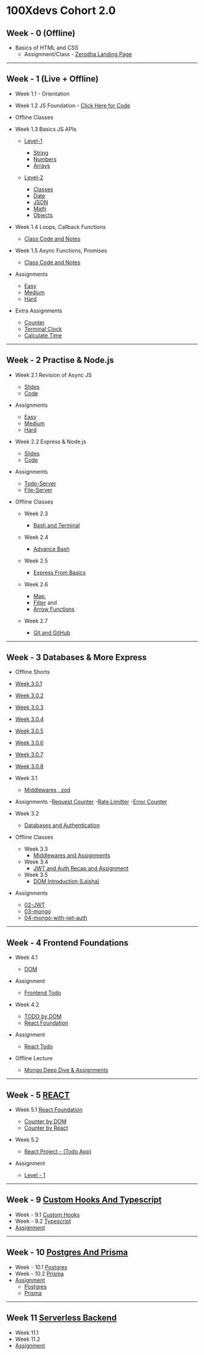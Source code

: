 <!-- GitAds-Verify: 6J1PGVQMC28GJSJBHVX375BZCGGXPTB3 -->
# 100Xdevs Cohort 2.0

## Week - 0 (Offline)
- Basics of HTML and CSS
  - Assignment/Class - [Zerodha Landing Page](https://github.com/dexter-ifti/100Xdevs/tree/main/Week-00/zerodha-app)

<hr></hr>

## Week - 1 (Live + Offline)
- Week 1.1 - Orientation
- Week 1.2 JS Foundation - [Click Here for Code](https://github.com/dexter-ifti/100Xdevs/blob/main/Week-01/main.js)
- Offline Classes
- Week 1.3 Basics JS APIs 

  - [Level-1](https://github.com/dexter-ifti/100Xdevs/tree/main/Week-01/offline-class/class-1/level-1)
    - [String](https://github.com/dexter-ifti/100Xdevs/blob/main/Week-01/offline-class/class-1/level-1/01-String.js)
    - [Numbers](https://github.com/dexter-ifti/100Xdevs/blob/main/Week-01/offline-class/class-1/level-1/02-Numbers.js)
    - [Arrays](https://github.com/dexter-ifti/100Xdevs/blob/main/Week-01/offline-class/class-1/level-1/03-Arrays.js)


  - [Level-2](https://github.com/dexter-ifti/100Xdevs/tree/main/Week-01/offline-class/class-1/level-2)
    - [Classes](https://github.com/dexter-ifti/100Xdevs/blob/main/Week-01/offline-class/class-1/level-2/01-Class.js)
    - [Date](https://github.com/dexter-ifti/100Xdevs/blob/main/Week-01/offline-class/class-1/level-2/02-Date.js)
    - [JSON](https://github.com/dexter-ifti/100Xdevs/blob/main/Week-01/offline-class/class-1/level-2/03-JSON.js)
    - [Math](https://github.com/dexter-ifti/100Xdevs/blob/main/Week-01/offline-class/class-1/level-2/04-Math.js)
    - [Objects](https://github.com/dexter-ifti/100Xdevs/blob/main/Week-01/offline-class/class-1/level-2/05-Objects.js)

- Week 1.4 Loops, Callback Functions  

  - [Class Code and Notes](https://github.com/dexter-ifti/100Xdevs/tree/main/Week-01/offline-class/class-2)
  
- Week 1.5 Async Functions, Promises

  - [Class Code and Notes](https://github.com/dexter-ifti/100Xdevs/tree/main/Week-01/offline-class/class-3)

- Assignments
  - [Easy](https://github.com/dexter-ifti/100Xdevs/tree/main/Week-01/assignments/01-js/easy)
  - [Medium](https://github.com/dexter-ifti/100Xdevs/tree/main/Week-01/assignments/01-js/medium)
  - [Hard](https://github.com/dexter-ifti/100Xdevs/tree/main/Week-01/assignments/01-js/hard)
- Extra Assignments
    - [Counter](https://github.com/dexter-ifti/100Xdevs/blob/main/Week-01/class-assignments/counter.js)
    - [Terminal Clock](https://github.com/dexter-ifti/100Xdevs/blob/main/Week-01/class-assignments/terminal-clock.js)
    - [Calculate Time](https://github.com/dexter-ifti/100Xdevs/blob/main/Week-01/class-assignments/time.js) 

<hr></hr>

## Week - 2 Practise & Node.js

- Week 2.1  Revision of Async JS 
  - [Slides](https://drive.google.com/drive/folders/1WkAG_5E5syDnwsRG137DCntoY-p_pc75)
  - [Code](https://github.com/dexter-ifti/100Xdevs/tree/main/Week-02/01-class-code) 
- Assignments

  - [Easy](https://github.com/dexter-ifti/100Xdevs/tree/main/Week-02/assignments/easy)
  - [Medium](https://github.com/dexter-ifti/100Xdevs/tree/main/Week-02/assignments/medium) 
  - [Hard](https://github.com/dexter-ifti/100Xdevs/tree/main/Week-02/assignments/hard) 

- Week 2.2 Express & Node.js
  - [Slides](https://drive.google.com/file/d/1JaNybPLZGsaCdKPoF9AHF0TW3hB1oPDt/view)
  - [Code](https://github.com/dexter-ifti/100Xdevs/tree/main/Week-02/02-http-server)

- Assignments
  - [Todo-Server](https://github.com/dexter-ifti/100Xdevs/blob/20c3aa0bf687da7f54967a03d4c612ff3d32770f/Week-02/assignments/02-node-js/todoServer.js)
  - [File-Server](https://github.com/dexter-ifti/100Xdevs/blob/main/Week-02/assignments/02-node-js/fileServer.js)
 
- Offline Classes

  - Week 2.3
    - [Bash and Terminal](https://github.com/dexter-ifti/100Xdevs/blob/main/Week-02/03-offline-class/01-bash-commands.md)

  - Week 2.4
    - [Advance Bash](https://github.com/dexter-ifti/100Xdevs/blob/main/Week-02/03-offline-class/01-bash-commands.md)

  - Week 2.5
    - [Express From Basics](https://github.com/dexter-ifti/100Xdevs/tree/main/Week-02/02-http-server)

  - Week 2.6
    - [Map](https://github.com/dexter-ifti/100Xdevs/blob/main/Week-02/02-http-server/05-map.js), 
    - [Filter](https://github.com/dexter-ifti/100Xdevs/blob/main/Week-02/02-http-server/06-filetr.js) and      
    - [Arrow Functions](https://github.com/dexter-ifti/100Xdevs/blob/main/Week-02/02-http-server/04-arrow-fxn.js)
  - Week 2.7
    - [Git and GitHub]()

<hr></hr>

## Week - 3 Databases & More Express

-  Offline Shorts
  - [Week 3.0.1]()
  - [Week 3.0.2]()
  - [Week 3.0.3]()
  - [Week 3.0.4]()
  - [Week 3.0.5]()
  - [Week 3.0.6]()
  - [Week 3.0.7]()
  - [Week 3.0.8]()
- Week 3.1
  - [Middlewares , zod](https://github.com/dexter-ifti/100Xdevs/tree/main/Week-03/01-middlwewares)
- Assignments
  -[Request Counter](https://github.com/dexter-ifti/100Xdevs/blob/main/Week-03/assignments/01-middlewares/01-requestcount.js)
  -[Rate Limitter](https://github.com/dexter-ifti/100Xdevs/blob/main/Week-03/assignments/01-middlewares/02-ratelimitter.js)
  -[Error Counter](https://github.com/dexter-ifti/100Xdevs/blob/main/Week-03/assignments/01-middlewares/03-errorcount.js)
- Week 3.2
  - [Databases and Authentication](https://github.com/dexter-ifti/100Xdevs/tree/main/Week-03/02-databases-authentication) 

- Offline Classes 
  - Week 3.3
    - [Middlewares and Assignments](https://github.com/dexter-ifti/100Xdevs/blob/main/Week-03/03-offline-classes/01-middleware.js)
  - Week 3.4
    - [JWT and Auth Recap and Assignment](https://github.com/dexter-ifti/100Xdevs/blob/main/Week-03/03-offline-classes/02-jwt-intro.js)
  - Week 3.5
    - [DOM Introduction (Laisha)]() 
- Assignments 
  - [02-JWT](https://github.com/dexter-ifti/100Xdevs/tree/main/Week-03/assignments/02-jwt)
  - [03-mongo](https://github.com/dexter-ifti/100Xdevs/tree/main/Week-03/assignments/03-mongo)
  - [04-mongo-with-jwt-auth](https://github.com/dexter-ifti/100Xdevs/tree/main/Week-03/assignments/04-mongo-with-jwt-auth)

<hr></hr>

## Week - 4 Frontend Foundations 

- Week 4.1

  - [DOM](https://github.com/dexter-ifti/100Xdevs/tree/main/Week-04/01-DOM)

- Assignment

  - [Frontend Todo](https://github.com/dexter-ifti/100Xdevs/blob/main/Week-04/assignments/index.html)
- Week 4.2
  - [TODO by DOM](https://github.com/dexter-ifti/100Xdevs/tree/main/Week-04/03-todo-app)
  - [React Foundation](https://github.com/dexter-ifti/100Xdevs/tree/main/Week-04/02-react/first)

- Assignment
  - [React Todo](https://github.com/dexter-ifti/100Xdevs/tree/main/Week-04/assignments/react-basics)

- Offline Lecture 
  - [Mongo Deep Dive & Assignments](https://github.com/dexter-ifti/100Xdevs/tree/main/Week-03/assignments/03-mongo)

<hr></hr>

## Week - 5 <u>REACT</u>

- Week 5.1 [React Foundation]()

  - [Counter by DOM](https://github.com/dexter-ifti/100Xdevs/tree/main/Week-05/01-React-foundation)
  - [Counter by React](https://github.com/dexter-ifti/100Xdevs/tree/main/Week-05/02-counter-app/counter-app)

- Week 5.2
  - [React Project - (Todo App)]()

- Assignment
  - [Level - 1]()


<hr></hr>


## Week - 9 <u>Custom Hooks And Typescript</u>
  - Week - 9.1 [Custom Hooks](https://github.com/dexter-ifti/100Xdevs/tree/main/Week-09/week-9.1)
  - Week - 9.2 [Typescript](https://github.com/dexter-ifti/100Xdevs/tree/main/Week-09/week-9.2)
  - [Assignment]()

<hr></hr>


## Week - 10 <u>Postgres And Prisma</u>
  - Week - 10.1 [Postgres](https://github.com/dexter-ifti/100Xdevs/tree/main/Week-10)
  - Week - 10.2 [Prisma](https://github.com/dexter-ifti/100Xdevs/tree/main/Week-10/week-10.2)
  - [Assignment](https://github.com/dexter-ifti/100Xdevs/tree/main/Week-10/Assignments)
    - [Postgres](https://github.com/dexter-ifti/100Xdevs/tree/main/Week-10/Assignments/1-postgres-simple)
    - [Prisma](https://github.com/dexter-ifti/100Xdevs/tree/main/Week-10/Assignments/2-prisma-simple)


<hr></hr>

## Week 11 <u>Serverless Backend</u>

  - Week 11.1
  - Week 11.2
  - [Assignment]()
  
